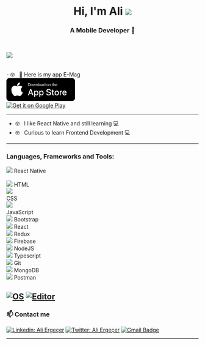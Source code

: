 <h1 align="center">
    Hi, I'm Ali 
    <img src="https://media.giphy.com/media/hvRJCLFzcasrR4ia7z/giphy.gif" width="30px">
</h1>

<h3 align="center">A Mobile Developer 👨 </h3>
<br />
<p align="justify">
  <a href='https://findmentor.network'>
    <img src="https://img.shields.io/badge/Find%20Mentor-I'm%20a%20mentee-blueviolet">
  <a/>
</p>
   </br>
- 🤓 &nbsp; 📱 Here is my app E-Mag
   </br>
 <a align="justify" href='https://apps.apple.com/us/app/e-mag/id1567868793#?platform=iphone'>
     <img alt="Download From App Store"
        height="60"
        src="./assets/AppStoreBadge.png" />
  <a/>
     </br>
  <a align="justify" href='https://play.google.com/store/apps/details?id=com.orsatramola.emagazine'>
       <img alt="Get it on Google Play"
        height="80"
        src="https://play.google.com/intl/en_us/badges/images/generic/en_badge_web_generic.png" />
  <a/>

---
- 🤓 &nbsp; I like React Native and still learning 💻
- 🤓 &nbsp; Curious to learn Frontend Development 💻

---
### Languages, Frameworks and Tools:
<code><img height="30" src="https://upload.wikimedia.org/wikipedia/commons/thumb/a/a7/React-icon.svg/1200px-React-icon.svg.png"></code>  React Native<br><br>
<code><img height="30" src="https://upload.wikimedia.org/wikipedia/commons/thumb/6/61/HTML5_logo_and_wordmark.svg/1200px-HTML5_logo_and_wordmark.svg.png"></code>  HTML<br>
<code><img height="30" src="https://upload.wikimedia.org/wikipedia/commons/thumb/d/d5/CSS3_logo_and_wordmark.svg/1200px-CSS3_logo_and_wordmark.svg.png"> </code>  CSS<br>
<code><img height="30" src="https://upload.wikimedia.org/wikipedia/commons/thumb/9/99/Unofficial_JavaScript_logo_2.svg/440px-Unofficial_JavaScript_logo_2.svg.png"> </code>  JavaScript<br>
<code><img height="30" src="https://upload.wikimedia.org/wikipedia/commons/thumb/b/b2/Bootstrap_logo.svg/440px-Bootstrap_logo.svg.png"></code>  Bootstrap<br>
<code><img height="30" src="https://upload.wikimedia.org/wikipedia/commons/thumb/a/a7/React-icon.svg/1200px-React-icon.svg.png"></code>  React<br>
<code><img height="30" src="https://upload.wikimedia.org/wikipedia/commons/3/30/Redux_Logo.png"></code>  Redux<br>
<code><img height="30" src="https://firebase.google.com/downloads/brand-guidelines/PNG/logo-vertical.png"></code>  Firebase<br>
<code><img height="30" src="https://upload.wikimedia.org/wikipedia/commons/thumb/d/d9/Node.js_logo.svg/1200px-Node.js_logo.svg.png"></code>  NodeJS<br>
<code><img height="30" src="https://upload.wikimedia.org/wikipedia/commons/thumb/4/4c/Typescript_logo_2020.svg/1200px-Typescript_logo_2020.svg.png"></code>  Typescript<br>
<code><img height="30" src="https://upload.wikimedia.org/wikipedia/commons/thumb/e/e0/Git-logo.svg/1280px-Git-logo.svg.png"></code>  Git<br>
<code><img height="30" src="https://webassets.mongodb.com/_com_assets/cms/MongoDB_Logo_FullColorBlack_RGB-4td3yuxzjs.png"></code>  MongoDB<br>
<code><img height="30" src="https://miro.medium.com/max/3416/1*Txf8ugHH_MlHPM8JU6hT5w.jpeg"></code>  Postman<br>



[![OS](https://img.shields.io/badge/OS-macOS-informational?style=flat-square&logo=apple&logoColor=white)](https://en.wikipedia.org/wiki/MacOS)
[![Editor](https://img.shields.io/badge/Editor-VSCode-blue?style=flat-square&logo=visual-studio-code&logoColor=white)](https://code.visualstudio.com/)
---
### 📫 Contact me

[![Linkedin: Ali Ergeçer](https://img.shields.io/badge/-Ali%20Ergecer-blue?style=flat-square&logo=Linkedin&logoColor=white&link=https://www.linkedin.com/in/ali-erge%C3%A7er-bb848b6b/)](https://www.linkedin.com/in/ali-erge%C3%A7er-bb848b6b/)
[![Twitter: Ali Ergeçer](https://img.shields.io/twitter/url?label=Ali%20Ergecer&style=social&url=https://twitter.com/aliergcr)](https://twitter.com/aliergcr)
[![Gmail Badge](https://img.shields.io/badge/-Ali%20Ergecer-c14438?style=flat&logo=Gmail&logoColor=white&link=mailto:tsafaelmali@gmail.com)](mailto:aliergcr@gmail.com)

---
